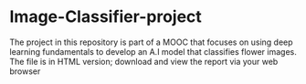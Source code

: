 # Image-Classifier-project
The project in this repository is part of a MOOC that focuses on using deep learning fundamentals to develop an A.I model that classifies flower images. 
The file is in HTML version; download and view the report via your web browser
